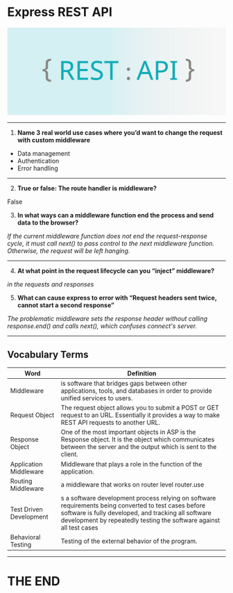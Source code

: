 # Express REST API

![rest](imgs/rest-api.jpg)

---

1. **Name 3 real world use cases where you’d want to change the request with custom middleware**

- Data management
- Authentication
- Error handling

---

2. **True or false: The route handler is middleware?**

False 

3. **In what ways can a middleware function end the process and send data to the browser?**

*If the current middleware function does not end the request-response cycle, it must call next() to pass control to the next middleware function. Otherwise, the request will be left hanging.*

---

4. **At what point in the request lifecycle can you “inject” middleware?**

*in the requests and responses*

5. **What can cause express to error with “Request headers sent twice, cannot start a second response”**

*The problematic middleware sets the response header without calling response.end() and calls next(), which confuses connect's server.*

---

##  Vocabulary Terms

Word | Definition 
------------ | -------------
Middleware |  is software that bridges gaps between other applications, tools, and databases in order to provide unified services to users.
Request Object | The request object allows you to submit a POST or GET request to an URL. Essentially it provides a way to make REST API requests to another URL.
Response Object | One of the most important objects in ASP is the Response object. It is the object which communicates between the server and the output which is sent to the client.
Application Middleware | Middleware that plays a role in the function of the application.
Routing Middleware | a middleware that works on router level router.use
Test Driven Development | s a software development process relying on software requirements being converted to test cases before software is fully developed, and tracking all software development by repeatedly testing the software against all test cases
Behavioral Testing | Testing of the external behavior of the program.

---

# THE END